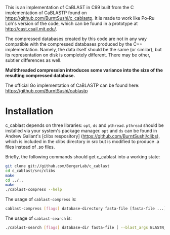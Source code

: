 This is an implementation of CaBLAST in C99 built from the C implementation
of CaBLASTP found on https://github.com/BurntSushi/c_cablastp.  It is made to
work like Po-Ru Loh's version of the code, which can be found in a prototype at
http://cast.csail.mit.edu/.

The compressed databases created by this code are not in any way compatible 
with the compressed databases produced by the C++ implementation. Namely, the
data itself should be the same (or similar), but its representation on disk is
completely different. There may be other, subtler differences as well.

**Multithreaded compression introduces some variance into the size of the
  resulting compressed database.**

The official Go implementation of CaBLASTP can be found here:
https://github.com/BurntSushi/cablastp


Installation
============
c_cablast depends on three libraries: `opt`, `ds` and `pthread`. `pthread` 
should be installed via your system's package manager. `opt` and `ds` can be 
found in Andrew Gallant's [clibs respository]
(https://github.com/BurntSushi/clibs), which is included in the clibs directory
in src but is modified to produce .a files instead of .so files.

Briefly, the following commands should get c_cablast into a working state:

```bash
git clone git://github.com/BergerLab/c_cablast
cd c_cablast/src/clibs
make
cd ../..
make
./cablast-compress --help
```

The usage of `cablast-compress` is:

```bash
cablast-compress [flags] database-directory fasta-file [fasta-file ...]
```

The usage of `cablast-search` is:
```bash
./cablast-search [flags] database-dir fasta-file [ --blast_args BLASTN_ARGUMENTS ]
```
